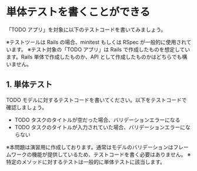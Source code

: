 # 単体テストを書くことができる

「TODO アプリ」を対象に以下のテストコードを書いてみましょう。

※テストツールは Rails の場合、minitest もしくは RSpec が一般的に使用されています。
※テスト対象の「TODO アプリ」は Rails で作成したものを想定しています。Rails 単体で作成したものか、API として作成したものかはどちらでも構いません。

## 1. 単体テスト

TODO モデルに対するテストコードを書いてください。以下をテストコードで確認しましょう。

- TODO タスクのタイトルが空だった場合、バリデーションエラーになる
- TODO タスクのタイトルが入力されていた場合、バリデーションエラーにならない

※本問題は演習用に作成しております。通常はモデルのバリデーションはフレームワークの機能が提供しているため、テストコードを書く必要はありません。
※特定のメソッドに対するテストは一般的に単体テストに該当します。
